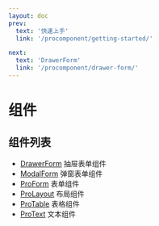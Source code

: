 ```yaml
---
layout: doc
prev:
  text: '快速上手'
  link: '/procomponent/getting-started/'

next:
  text: 'DrawerForm'
  link: '/procomponent/drawer-form/'
---
```


# 组件

## 组件列表

- [DrawerForm](./drawer-form/) 抽屉表单组件
- [ModalForm](./modal-form/) 弹窗表单组件
- [ProForm](./pro-form/) 表单组件
- [ProLayout](./pro-layout/) 布局组件
- [ProTable](./pro-table/) 表格组件
- [ProText](./pro-text/) 文本组件

